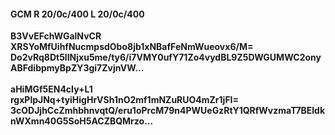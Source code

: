 #### GCM R 20/0c/400 L 20/0c/400
**B3VvEFchWGalNvCR**<br/>**XRSYoMfUihfNucmpsdObo8jb1xNBafFeNmWueovx6/M=**<br/>**Do2vRq8Dt5lINjxu5me/ty6/i7VMY0ufY71Zo4vydBL9Z5DWGUMWC2onyABFdibpmyBpZY3gi7ZvjnVW...**<br/><br/>
**aHiMGf5EN4cIy+L1**<br/>**rgxPlpJNq+tyiHigHrVSh1nO2mf1mNZuRUO4mZr1jFI=**<br/>**3cODJjhCcZmhbhnvqtQ/eru1oPrcM79n4PWUeGzRtY1QRfWvzmaT7BEldknWXmn40G5SoH5ACZBQMrzo...**